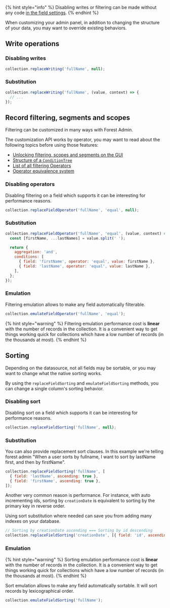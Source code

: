 {% hint style="info" %}
Disabling writes or filtering can be made without any code [in the field settings](https://docs.forestadmin.com/user-guide/collections/customize-your-fields#basic-settings).
{% endhint %}

When customizing your admin panel, in addition to changing the structure of your data, you may want to override existing behaviors.

## Write operations

### Disabling writes

```javascript
collection.replaceWriting('fullName', null);
```

### Substitution

```javascript
collection.replaceWriting('fullName', (value, context) => {
  // ...
});
```

## Record filtering, segments and scopes

Filtering can be customized in many ways with Forest Admin.

The customization API works by operator, you may want to read about the following topics before using those features:

- [Unlocking filtering, scopes and segments on the GUI](./../../datasources/custom/query-translation/capabilities.md#unlock-filtering-scopes-and-segments-on-gui)
- [Structure of a `ConditionTree`](../../under-the-hood/queries/filters.md#examples)
- [List of all filtering Operators](../../under-the-hood/queries/filters.md#operators)
- [Operator equivalence system](../../under-the-hood/queries/filters.md#operator-equivalence)

### Disabling operators

Disabling filtering on a field which supports it can be interesting for performance reasons.

```javascript
collection.replaceFieldOperator('fullName', 'equal', null);
```

### Substitution

```javascript
collection.replaceFieldOperator('fullName', 'equal', (value, context) => {
  const [firstName, ...lastNames] = value.split(' ');

  return {
    aggregation: 'and',
    conditions: [
      { field: 'firstName', operator: 'equal', value: firstName },
      { field: 'lastName', operator: 'equal', value: lastName },
    ],
  };
});
```

### Emulation

Filtering emulation allows to make any field automatically filterable.

```javascript
collection.emulateFieldOperator('fullName', 'equal');
```

{% hint style="warning" %}
Filtering emulation performance cost is **linear** with the number of records in the collection. It is a convenient way to get things working quick for collections which have a low number of records (in the thousands at most).
{% endhint %}

## Sorting

Depending on the datasource, not all fields may be sortable, or you may want to change what the native sorting works.

By using the `replaceFieldSorting` and `emulateFieldSorting` methods, you can change a single column's sorting behavior.

### Disabling sort

Disabling sort on a field which supports it can be interesting for performance reasons.

```javascript
collection.replaceFieldSorting('fullName', null);
```

### Substitution

You can also provide replacement sort clauses. In this example we're telling forest admin "When a user sorts by fullname, I want to sort by lastName first, and then by firstName".

```javascript
collection.replaceFieldSorting('fullName', [
  { field: 'lastName', ascending: true },
  { field: 'firstName', ascending: true },
]);
```

Another very common reason is performance. For instance, with auto incrementing ids, sorting by `creationDate` is equivalent to sorting by the primary key in reverse order.

Using sort substitution where needed can save you from adding many indexes on your database.

```javascript
// Sorting by creationDate ascending === Sorting by id descending
collection.replaceFieldSorting('creationDate', [{ field: 'id', ascending: false }]);
```

### Emulation

{% hint style="warning" %}
Sorting emulation performance cost is **linear** with the number of records in the collection. It is a convenient way to get things working quick for collections which have a low number of records (in the thousands at most).
{% endhint %}

Sort emulation allows to make any field automatically sortable. It will sort records by lexicographical order.

```javascript
collection.emulateFieldSorting('fullName');
```

